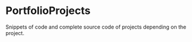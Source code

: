 # PortfolioProjects
Snippets of code and complete source code of projects depending on the project.
